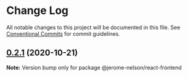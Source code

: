 # Change Log

All notable changes to this project will be documented in this file.
See [Conventional Commits](https://conventionalcommits.org) for commit guidelines.

## [0.2.1](https://github.com/jerome-nelson/hdva-client/compare/@jerome-nelson/react-frontend@0.2.0...@jerome-nelson/react-frontend@0.2.1) (2020-10-21)

**Note:** Version bump only for package @jerome-nelson/react-frontend
